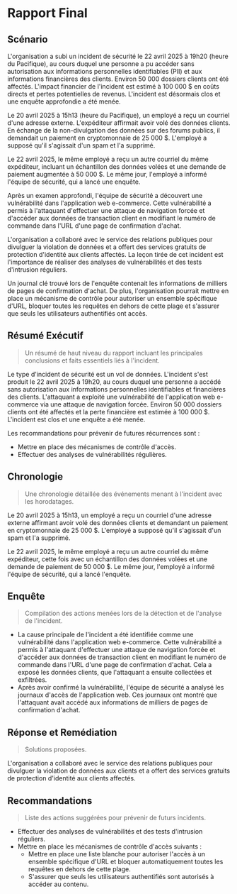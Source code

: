 # Rapport Final

## Scénario

L'organisation a subi un incident de sécurité le 22 avril 2025 à 19h20 (heure du Pacifique), au cours duquel une personne a pu accéder sans autorisation aux informations personnelles identifiables (PII) et aux informations financières des clients. Environ 50 000 dossiers clients ont été affectés. L'impact financier de l'incident est estimé à 100 000 $ en coûts directs et pertes potentielles de revenus. L'incident est désormais clos et une enquête approfondie a été menée.

Le 20 avril 2025 à 15h13 (heure du Pacifique), un employé a reçu un courriel d'une adresse externe. L'expéditeur affirmait avoir volé des données clients. En échange de la non-divulgation des données sur des forums publics, il demandait un paiement en cryptomonnaie de 25 000 $. L'employé a supposé qu'il s'agissait d'un spam et l'a supprimé.

Le 22 avril 2025, le même employé a reçu un autre courriel du même expéditeur, incluant un échantillon des données volées et une demande de paiement augmentée à 50 000 $. Le même jour, l'employé a informé l'équipe de sécurité, qui a lancé une enquête.

Après un examen approfondi, l'équipe de sécurité a découvert une vulnérabilité dans l'application web e-commerce. Cette vulnérabilité a permis à l'attaquant d'effectuer une attaque de navigation forcée et d'accéder aux données de transaction client en modifiant le numéro de commande dans l'URL d'une page de confirmation d'achat.

L'organisation a collaboré avec le service des relations publiques pour divulguer la violation de données et a offert des services gratuits de protection d'identité aux clients affectés. La leçon tirée de cet incident est l'importance de réaliser des analyses de vulnérabilités et des tests d'intrusion réguliers.

Un journal clé trouvé lors de l'enquête contenait les informations de milliers de pages de confirmation d'achat. De plus, l'organisation pourrait mettre en place un mécanisme de contrôle pour autoriser un ensemble spécifique d'URL, bloquer toutes les requêtes en dehors de cette plage et s'assurer que seuls les utilisateurs authentifiés ont accès.

## Résumé Exécutif

> Un résumé de haut niveau du rapport incluant les principales conclusions et faits essentiels liés à l'incident.

Le type d'incident de sécurité est un vol de données. L'incident s'est produit le 22 avril 2025 à 19h20, au cours duquel une personne a accédé sans autorisation aux informations personnelles identifiables et financières des clients. L'attaquant a exploité une vulnérabilité de l'application web e-commerce via une attaque de navigation forcée. Environ 50 000 dossiers clients ont été affectés et la perte financière est estimée à 100 000 $. L'incident est clos et une enquête a été menée.

Les recommandations pour prévenir de futures récurrences sont :
* Mettre en place des mécanismes de contrôle d'accès.
* Effectuer des analyses de vulnérabilités régulières.

## Chronologie

> Une chronologie détaillée des événements menant à l'incident avec les horodatages.

Le 20 avril 2025 à 15h13, un employé a reçu un courriel d'une adresse externe affirmant avoir volé des données clients et demandant un paiement en cryptomonnaie de 25 000 $. L'employé a supposé qu'il s'agissait d'un spam et l'a supprimé.

Le 22 avril 2025, le même employé a reçu un autre courriel du même expéditeur, cette fois avec un échantillon des données volées et une demande de paiement de 50 000 $. Le même jour, l'employé a informé l'équipe de sécurité, qui a lancé l'enquête.

## Enquête

> Compilation des actions menées lors de la détection et de l'analyse de l'incident.

* La cause principale de l'incident a été identifiée comme une vulnérabilité dans l'application web e-commerce. Cette vulnérabilité a permis à l'attaquant d'effectuer une attaque de navigation forcée et d'accéder aux données de transaction client en modifiant le numéro de commande dans l'URL d'une page de confirmation d'achat. Cela a exposé les données clients, que l'attaquant a ensuite collectées et exfiltrées.
* Après avoir confirmé la vulnérabilité, l'équipe de sécurité a analysé les journaux d'accès de l'application web. Ces journaux ont montré que l'attaquant avait accédé aux informations de milliers de pages de confirmation d'achat.

## Réponse et Remédiation

> Solutions proposées.

L'organisation a collaboré avec le service des relations publiques pour divulguer la violation de données aux clients et a offert des services gratuits de protection d'identité aux clients affectés.

## Recommandations

> Liste des actions suggérées pour prévenir de futurs incidents.

* Effectuer des analyses de vulnérabilités et des tests d'intrusion réguliers.
* Mettre en place les mécanismes de contrôle d'accès suivants :
  * Mettre en place une liste blanche pour autoriser l'accès à un ensemble spécifique d'URL et bloquer automatiquement toutes les requêtes en dehors de cette plage.
  * S'assurer que seuls les utilisateurs authentifiés sont autorisés à accéder au contenu.
